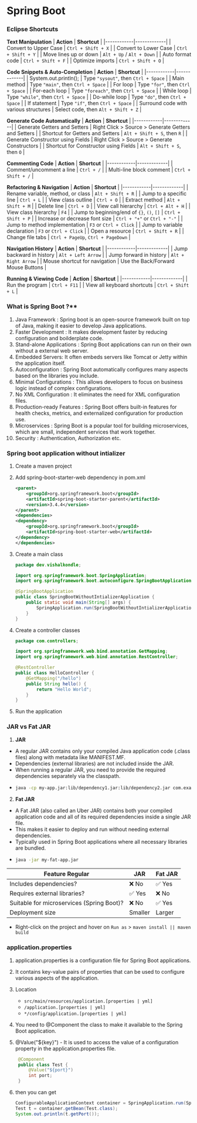 # Spring Boot

### Eclipse Shortcuts

**Text Manipulation**
| **Action** | **Shortcut** |
|------------|-------------|
| Convert to Upper Case | `Ctrl + Shift + X` |
| Convert to Lower Case | `Ctrl + Shift + Y` |
| Move lines up or down | `Alt + Up` / `Alt + Down` |
| Auto format code | `Ctrl + Shift + F` |
| Optimize imports | `Ctrl + Shift + O` |

**Code Snippets & Auto-Completion**
| **Action** | **Shortcut** |
|------------|-------------|
| System.out.println(); | Type `"sysout"`, then `Ctrl + Space` |
| Main method | Type `"main"`, then `Ctrl + Space` |
| For loop | Type `"for"`, then `Ctrl + Space` |
| For-each loop | Type `"foreach"`, then `Ctrl + Space` |
| While loop | Type `"while"`, then `Ctrl + Space` |
| Do-while loop | Type `"do"`, then `Ctrl + Space` |
| If statement | Type `"if"`, then `Ctrl + Space` |
| Surround code with various structures | Select code, then `Alt + Shift + Z` |

**Generate Code Automatically**
| **Action** | **Shortcut** |
|------------|-------------|
| Generate Getters and Setters | Right Click > Source > Generate Getters and Setters |
| Shortcut for Getters and Setters | `Alt + Shift + S`, then `R` |
| Generate Constructor using Fields | Right Click > Source > Generate Constructors |
| Shortcut for Constructor using Fields | `Alt + Shift + S`, then `O` |

**Commenting Code**
| **Action** | **Shortcut** |
|------------|-------------|
| Comment/uncomment a line | `Ctrl + /` |
| Multi-line block comment | `Ctrl + Shift + /` |

**Refactoring & Navigation**
| **Action** | **Shortcut** |
|------------|-------------|
| Rename variable, method, or class | `Alt + Shift + R` |
| Jump to a specific line | `Ctrl + L` |
| View class outline | `Ctrl + O` |
| Extract method | `Alt + Shift + M` |
| Delete line | `Ctrl + D` |
| View call hierarchy | `Ctrl + Alt + H` |
| View class hierarchy | `F4` |
| Jump to beginning/end of `{}`, `()`, `[]` | `Ctrl + Shift + P` |
| Increase or decrease font size | `Ctrl + "+"` or `Ctrl + "-"` |
| Jump to method implementation | `F3` or `Ctrl + Click` |
| Jump to variable declaration | `F3` or `Ctrl + Click` |
| Open a resource | `Ctrl + Shift + R` |
| Change file tabs | `Ctrl + PageUp`, `Ctrl + PageDown` |

**Navigation History**
| **Action** | **Shortcut** |
|------------|-------------|
| Jump backward in history | `Alt + Left Arrow` |
| Jump forward in history | `Alt + Right Arrow` |
| Mouse shortcut for navigation | Use the Back/Forward Mouse Buttons |

**Running & Viewing Code**
| **Action** | **Shortcut** |
|------------|-------------|
| Run the program | `Ctrl + F11` |
| View all keyboard shortcuts | `Ctrl + Shift + L` |

### What is Spring Boot ?\*\*

1. Java Framework : Spring boot is an open-source framework built on top of Java, making it easier to develop Java applications.
2. Faster Development : It makes development faster by reducing configuration and boilderplate code.
3. Stand-alone Applications : Spring Boot applications can run on their own without a external web server.
4. Embedded Servers: It often embeds servers like Tomcat or Jetty within the application itself.
5. Autoconfiguration : Spring Boot automatically configures many aspects based on the libraries you include.
6. Minimal Configurations : This allows developers to focus on business logic instead of complex configurations.
7. No XML Configuration : It eliminates the need for XML configuration files.
8. Production-ready Features : Spring Boot offers built-in features for health checks, metrics, and externalized configuration for production use.
9. Microservices : Spring Boot is a popular tool for building microservices, which are small, independent services that work together.
10. Security : Authentication, Authorization etc.

### Spring boot application without intializer

1. Create a maven project
2. Add spring-boot-starter-web dependency in pom.xml
   ```xml
   <parent>
       <groupId>org.springframework.boot</groupId>
       <artifactId>spring-boot-starter-parent</artifactId>
       <version>3.4.4</version>
   </parent>
   <dependencies>
   <dependency>
       <groupId>org.springframework.boot</groupId>
       <artifactId>spring-boot-starter-web</artifactId>
   </dependency>
   </dependencies>
   ```
3. Create a main class

   ```java
   package dev.vishalkondle;

   import org.springframework.boot.SpringApplication;
   import org.springframework.boot.autoconfigure.SpringBootApplication;

   @SpringBootApplication
   public class SpringBootWithoutIntializerApplication {
       public static void main(String[] args) {
           SpringApplication.run(SpringBootWithoutIntializerApplication.class, args);
       }
   }
   ```

4. Create a controller classes

   ```java
   package com.controllers;

   import org.springframework.web.bind.annotation.GetMapping;
   import org.springframework.web.bind.annotation.RestController;

   @RestController
   public class HelloController {
       @GetMapping("/hello")
       public String hello() {
           return "Hello World";
       }
   }
   ```

5. Run the application

### JAR vs Fat JAR

1. **JAR**

- A regular JAR contains only your compiled Java application code (.class files) along with metadata like MANIFEST.MF.
- Dependencies (external libraries) are not included inside the JAR.
- When running a regular JAR, you need to provide the required dependencies separately via the classpath.
- ```bash
  java -cp my-app.jar:lib/dependency1.jar:lib/dependency2.jar com.example.Main
  ```

2. **Fat JAR**

- A Fat JAR (also called an Uber JAR) contains both your compiled application code and all of its required dependencies inside a single JAR file.
- This makes it easier to deploy and run without needing external dependencies.
- Typically used in Spring Boot applications where all necessary libraries are bundled.
- ```bash
  java -jar my-fat-app.jar
  ```

| **Feature Regular**                       | **JAR** | **Fat JAR** |
| ----------------------------------------- | ------- | ----------- |
| Includes dependencies?                    | ❌ No   | ✅ Yes      |
| Requires external libraries?              | ✅ Yes  | ❌ No       |
| Suitable for microservices (Spring Boot)? | ❌ No   | ✅ Yes      |
| Deployment size                           | Smaller | Larger      |

- Right-click on the project and hover on `Run as` > `maven install || maven build`

### application.properties

1. application.properties is a configuration file for Spring Boot applications.
2. It contains key-value pairs of properties that can be used to configure various aspects of the application.
3. Location
   - `src/main/resources/application.[properties | yml]`
   - `/application.[properties | yml]`
   - `*/config/application.[properties | yml]`
4. You need to @Component the class to make it available to the Spring Boot application.
5. @Value("${key}") - It is used to access the value of a configuration property in the application.properties file.

   ```java
    @Component
    public class Test {
        @Value("${port}")
        int port;
    }
   ```

6. then you can get
   ```java
   ConfigurableApplicationContext container = SpringApplication.run(SpringbootintroApplication.class, args);
   Test t = container.getBean(Test.class);
   System.out.println(t.getPort());
   ```

